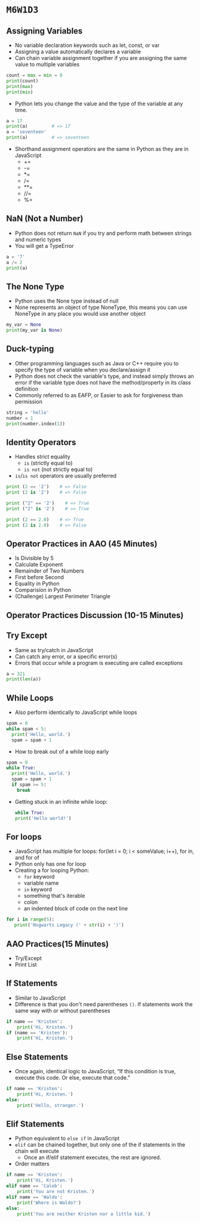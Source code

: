 # `M6W1D3`

## Assigning Variables

- No variable declaration keywords such as let, const, or var
- Assigning a value automatically declares a variable
- Can chain variable assignment together if you are assigning the same value to multiple variables
```python
count = max = min = 0
print(count)
print(max)
print(min)
```
- Python lets you change the value and the type of the variable at any time.
```python
a = 17
print(a)         # => 17
a = 'seventeen'
print(a)         # => seventeen
```
- Shorthand assignment operators are the same in Python as they are in JavaScript
    - +=
    - -=
    - *=
    - /=
    - **=
    - //=
    - %=

## NaN (Not a Number)
- Python does not return `NaN` if you try and perform math between strings and numeric types
- You will get a TypeError
```python
a = '7'
a /= 2
print(a)
```

## The None Type
- Python uses the None type instead of null
- None represents an object of type NoneType, this means you can use NoneType in any place you would use another object
```python
my_var = None
print(my_var is None)
```

## Duck-typing
- Other programming languages such as Java or C++ require you to specify the type of variable when you declare/assign it
- Python does not check the variable's type, and instead simply throws an error if the variable type does not have the method/property in its class definition
- Commonly referred to as EAFP, or Easier to ask for forgiveness than permission
```python
string = 'hello'
number = 1
print(number.index(1))
```

## Identity Operators
- Handles strict equality
  - `is` (strictly equal to)
  - `is not` (not strictly equal to)
- `is`/`is not` operators are usually preferred
```python
print (2 == '2')    # => False
print (2 is '2')    # => False

print ("2" == '2')    # => True
print ("2" is '2')    # => True

print (2 == 2.0)    # => True
print (2 is 2.0)    # => False
```

## Operator Practices in AAO (45 Minutes)
- Is Divisible by 5
- Calculate Exponent
- Remainder of Two Numbers
- First before Second
- Equality in Python
- Comparision in Python
- (Challenge) Largest Perimeter Triangle

## Operator Practices Discussion (10-15 Minutes)

## Try Except
- Same as try/catch in JavaScript
- Can catch any error, or a specific error(s)
- Errors that occur while a program is executing are called exceptions
```python
a = 321
print(len(a))
```

## While Loops
- Also perform identically to JavaScript while loops
```python
spam = 0
while spam < 5:
  print('Hello, world.')
  spam = spam + 1
```
- How to break out of a while loop early
```python
spam = 0
while True:
  print('Hello, world.')
  spam = spam + 1
  if spam >= 5:
    break
```
- Getting stuck in an infinite while loop:
    ```python
    while True:
    print('Hello world!')
    ```

## For loops
- JavaScript has multiple for loops: for(let i = 0; i < someValue; i++), for in, and for of
- Python only has one for loop
- Creating a for looping Python:
    - `for` keyword
    - variable name
    - `in` keyword
    - something that's iterable
    - colon
    - an indented block of code on the next line
```python
for i in range(5):
   print('Hogwarts Legacy (' + str(i) + ')')
```


## AAO Practices(15 Minutes)
- Try/Except
- Print List

## If Statements
- Similar to JavaScript
- Difference is that you don't need parentheses `()`. If statements work the same way with or without parentheses
```python
if name == 'Kristen':
    print('Hi, Kristen.')
if (name == 'Kristen'):
    print('Hi, Kristen.')
```
## Else Statements
- Once again, identical logic to JavaScript, “If this condition is true, execute this code. Or else, execute that code.”
```python
if name == 'Kristen':
    print('Hi, Kristen.')
else:
    print('Hello, stranger.')
```

## Elif Statements
- Python equivalent to `else if` in JavaScript
- `elif` can be chained together, but only one of the if statements in the chain will execute
  - Once an if/elif statement executes, the rest are ignored.
- Order matters
```python
if name == 'Kristen':
    print('Hi, Kristen.')
elif name == 'Caleb':
    print('You are not Kristen.')
elif name == 'Waldo':
    print('Where is Waldo?')
else:
    print('You are neither Kristen nor a little kid.')
```
